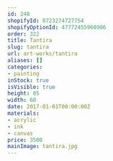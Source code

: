 ```yaml
---
id: 248
shopifyId: 8723274727754
shopifyOptionId: 47772455960906
order: 322
title: Tantira
slug: tantira
url: art-works/tantira
aliases: []
categories:
- painting
inStock: true
isVisible: true
height: 85
width: 60
date: 2017-01-01T00:00:00Z
materials:
- acrylic
- ink
- canvas
price: 3500
mainImage: tantira.jpg
---
```

